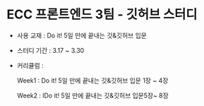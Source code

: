 # ECC 프론트엔드 3팀 - 깃허브 스터디
- 사용 교재 : Do it! 5일 만에 끝내는 깃&깃허브 입문
- 스터디 기간 : 3.17 ~ 3.30
- 커리큘럼 :

  
   Week1 :  Do it! 5일 만에 끝내는 깃&깃허브 입문 1장 ~ 4장

  
   Week2 : lDo it! 5일 만에 끝내는 깃&깃허브 입문5장~ 8장
